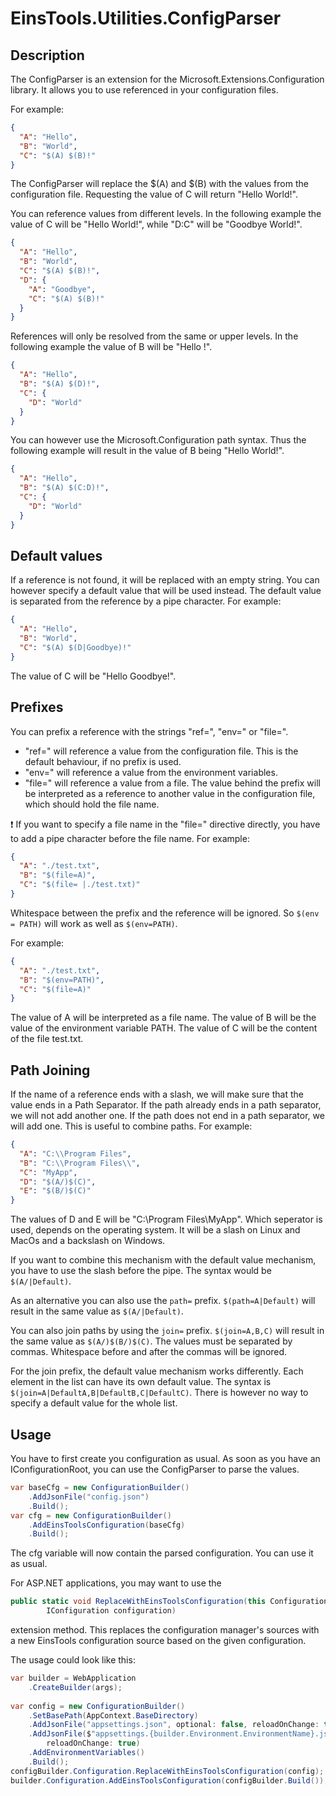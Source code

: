 ﻿# EinsTools.Utilities.ConfigParser

## Description

The ConfigParser is an extension for the Microsoft.Extensions.Configuration library. 
It allows you to use referenced in your configuration files.

For example:

```json
{
  "A": "Hello",
  "B": "World",
  "C": "$(A) $(B)!"
}
```

The ConfigParser will replace the $(A) and $(B) with the values from the configuration file. Requesting the
value of C will return "Hello World!".

You can reference values from different levels. In the following example the value of C will be "Hello World!",
while "D:C" will be "Goodbye World!".

```json
{
  "A": "Hello",
  "B": "World",
  "C": "$(A) $(B)!",
  "D": {
    "A": "Goodbye",
    "C": "$(A) $(B)!"
  }
}
```

References will only be resolved from the same or upper levels. In the following example the value of B will be
"Hello !".

```json
{
  "A": "Hello",
  "B": "$(A) $(D)!",
  "C": {
    "D": "World"
  }
}
```

You can however use the Microsoft.Configuration path syntax. Thus the following example will result in the value
of B being "Hello World!".

```json
{
  "A": "Hello",
  "B": "$(A) $(C:D)!",
  "C": {
    "D": "World"
  }
}
```

## Default values

If a reference is not found, it will be replaced with an empty string. You can however specify a default value
that will be used instead. The default value is separated from the reference by a pipe character. For example:

```json
{
  "A": "Hello",
  "B": "World",
  "C": "$(A) $(D|Goodbye)!"
}
```

The value of C will be "Hello Goodbye!".

## Prefixes

You can prefix a reference with the strings "ref=", "env=" or "file=".

- "ref=" will reference a value from the configuration file. This is the default behaviour, if no prefix is used.
- "env=" will reference a value from the environment variables.
- "file=" will reference a value from a file. The value behind the prefix will be interpreted as a reference to
another value in the configuration file, which should hold the file name.

❗ If you want to specify a file name in the "file=" directive directly, you have to add a pipe character before
the file name. For example:

```json
{
  "A": "./test.txt",
  "B": "$(file=A)",
  "C": "$(file= |./test.txt)"
}
```

Whitespace between the prefix and the reference will be ignored. So `$(env = PATH)` will work as well as
`$(env=PATH)`.

For example:

```json
{
  "A": "./test.txt",
  "B": "$(env=PATH)",
  "C": "$(file=A)"
}
```

The value of A will be interpreted as a file name. The value of B will be the value of the environment variable
PATH. The value of C will be the content of the file test.txt.

## Path Joining

If the name of a reference ends with a slash, we will make sure that the value ends in a Path Separator. If the
path already ends in a path separator, we will not add another one. If the path does not end in a path separator,
we will add one. This is useful to combine paths. For example:

```json
{
  "A": "C:\\Program Files",
  "B": "C:\\Program Files\\",
  "C": "MyApp",
  "D": "$(A/)$(C)",
  "E": "$(B/)$(C)"
}
```

The values of D and E will be "C:\\Program Files\\MyApp". Which seperator is used, depends on the operating system.
It will be a slash on Linux and MacOs and a backslash on Windows.

If you want to combine this mechanism with the default value mechanism, you have to use the slash before the pipe.
The syntax would be `$(A/|Default)`.

As an alternative you can also use the `path=` prefix. `$(path=A|Default)` will result in the same value as
`$(A/|Default)`.

You can also join paths by using the `join=` prefix. `$(join=A,B,C)` will result in the same value as
`$(A/)$(B/)$(C)`. The values must be separated by commas. Whitespace before and after the commas will be ignored.

For the join prefix, the default value mechanism works differently. Each element in the list can have its own
default value. The syntax is `$(join=A|DefaultA,B|DefaultB,C|DefaultC)`. There is however no way to specify a
default value for the whole list.

## Usage

You have to first create you configuration as usual. As soon as you have an IConfigurationRoot, you can use the
ConfigParser to parse the values.

```csharp
var baseCfg = new ConfigurationBuilder()
    .AddJsonFile("config.json")
    .Build();
var cfg = new ConfigurationBuilder()
    .AddEinsToolsConfiguration(baseCfg)
    .Build();
```

The cfg variable will now contain the parsed configuration. You can use it as usual.

For ASP.NET applications, you may want to use the 

```csharp
public static void ReplaceWithEinsToolsConfiguration(this ConfigurationManager manager,
        IConfiguration configuration)
```

extension method. This replaces the configuration manager's sources
with a new EinsTools configuration source based on the given configuration.

The usage could look like this:

```csharp
var builder = WebApplication
    .CreateBuilder(args);
 
var config = new ConfigurationBuilder()
    .SetBasePath(AppContext.BaseDirectory)
    .AddJsonFile("appsettings.json", optional: false, reloadOnChange: true)
    .AddJsonFile($"appsettings.{builder.Environment.EnvironmentName}.json", optional: true,
        reloadOnChange: true)
    .AddEnvironmentVariables()
    .Build();
configBuilder.Configuration.ReplaceWithEinsToolsConfiguration(config);
builder.Configuration.AddEinsToolsConfiguration(configBuilder.Build());
```
